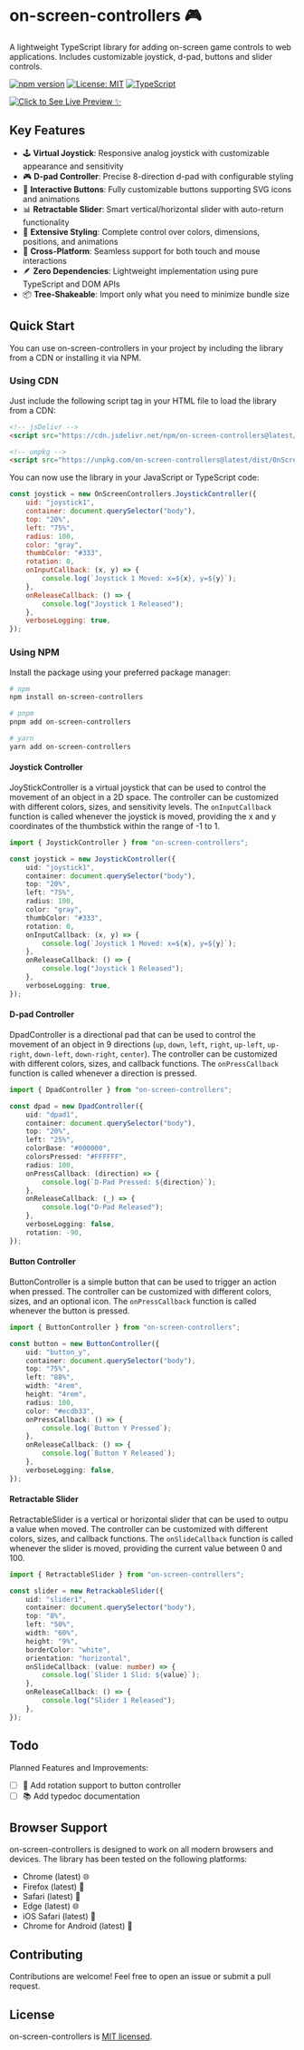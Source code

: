 # on-screen-controllers 🎮

A lightweight TypeScript library for adding on-screen game controls to web applications. Includes customizable joystick, d-pad, buttons and slider controls.

[![npm version](https://badge.fury.io/js/on-screen-controllers.svg)](https://www.npmjs.com/package/on-screen-controllers)
[![License: MIT](https://img.shields.io/badge/License-MIT-yellow.svg)](https://opensource.org/licenses/MIT)
[![TypeScript](https://img.shields.io/badge/TypeScript-5.0+-blue.svg)](https://www.typescriptlang.org/)

[![Click to See Live Preview ✨](https://img.shields.io/badge/Click%20to%20See%20Live%20Preview✨-8A2BE2)](https://cypherpunksamurai.github.io/on-screen-controllers/)

## Key Features

- 🕹️ **Virtual Joystick**: Responsive analog joystick with customizable appearance and sensitivity
- 🎮 **D-pad Controller**: Precise 8-direction d-pad with configurable styling
- 🔘 **Interactive Buttons**: Fully customizable buttons supporting SVG icons and animations
- 📊 **Retractable Slider**: Smart vertical/horizontal slider with auto-return functionality
- 🎨 **Extensive Styling**: Complete control over colors, dimensions, positions, and animations
- 📱 **Cross-Platform**: Seamless support for both touch and mouse interactions
- 🪶 **Zero Dependencies**: Lightweight implementation using pure TypeScript and DOM APIs
- 📦 **Tree-Shakeable**: Import only what you need to minimize bundle size

## Quick Start

You can use on-screen-controllers in your project by including the library from a CDN or installing it via NPM.

### Using CDN

Just include the following script tag in your HTML file to load the library from a CDN:

```html
<!-- jsDelivr -->
<script src="https://cdn.jsdelivr.net/npm/on-screen-controllers@latest/dist/OnScreenControllers.min.js"></script>

<!-- unpkg -->
<script src="https://unpkg.com/on-screen-controllers@latest/dist/OnScreenControllers.min.js"></script>
```

You can now use the library in your JavaScript or TypeScript code:

```javascript
const joystick = new OnScreenControllers.JoystickController({
	uid: "joystick1",
	container: document.querySelector("body"),
	top: "20%",
	left: "75%",
	radius: 100,
	color: "gray",
	thumbColor: "#333",
	rotation: 0,
	onInputCallback: (x, y) => {
		console.log(`Joystick 1 Moved: x=${x}, y=${y}`);
	},
	onReleaseCallback: () => {
		console.log("Joystick 1 Released");
	},
	verboseLogging: true,
});
```

### Using NPM

Install the package using your preferred package manager:

```bash
# npm
npm install on-screen-controllers

# pnpm
pnpm add on-screen-controllers

# yarn
yarn add on-screen-controllers
```

#### Joystick Controller

JoyStickController is a virtual joystick that can be used to control the movement of an object in a 2D space. The controller can be customized with different colors, sizes, and sensitivity levels. The `onInputCallback` function is called whenever the joystick is moved, providing the x and y coordinates of the thumbstick within the range of -1 to 1.

```typescript
import { JoystickController } from "on-screen-controllers";

const joystick = new JoystickController({
	uid: "joystick1",
	container: document.querySelector("body"),
	top: "20%",
	left: "75%",
	radius: 100,
	color: "gray",
	thumbColor: "#333",
	rotation: 0,
	onInputCallback: (x, y) => {
		console.log(`Joystick 1 Moved: x=${x}, y=${y}`);
	},
	onReleaseCallback: () => {
		console.log("Joystick 1 Released");
	},
	verboseLogging: true,
});
```

#### D-pad Controller

DpadController is a directional pad that can be used to control the movement of an object in 9 directions (`up`, `down`, `left`, `right`, `up-left`, `up-right`, `down-left`, `down-right`, `center`). The controller can be customized with different colors, sizes, and callback functions. The `onPressCallback` function is called whenever a direction is pressed.

```typescript
import { DpadController } from "on-screen-controllers";

const dpad = new DpadController({
	uid: "dpad1",
	container: document.querySelector("body"),
	top: "20%",
	left: "25%",
	colorBase: "#000000",
	colorsPressed: "#FFFFFF",
	radius: 100,
	onPressCallback: (direction) => {
		console.log(`D-Pad Pressed: ${direction}`);
	},
	onReleaseCallback: (_) => {
		console.log("D-Pad Released");
	},
	verboseLogging: false,
	rotation: -90,
});
```

#### Button Controller

ButtonController is a simple button that can be used to trigger an action when pressed. The controller can be customized with different colors, sizes, and an optional icon. The `onPressCallback` function is called whenever the button is pressed.

```typescript
import { ButtonController } from "on-screen-controllers";

const button = new ButtonController({
	uid: "button_y",
	container: document.querySelector("body"),
	top: "75%",
	left: "88%",
	width: "4rem",
	height: "4rem",
	radius: 100,
	color: "#ecdb33",
	onPressCallback: () => {
		console.log(`Button Y Pressed`);
	},
	onReleaseCallback: () => {
		console.log(`Button Y Released`);
	},
	verboseLogging: false,
});
```

#### Retractable Slider

RetractableSlider is a vertical or horizontal slider that can be used to outpu a value when moved. The controller can be customized with different colors, sizes, and callback functions. The `onSlideCallback` function is called whenever the slider is moved, providing the current value between 0 and 100.

```typescript
import { RetractableSlider } from "on-screen-controllers";

const slider = new RetrackableSlider({
	uid: "slider1",
	container: document.querySelector("body"),
	top: "8%",
	left: "50%",
	width: "60%",
	height: "9%",
	borderColor: "white",
	orientation: "horizontal",
	onSlideCallback: (value: number) => {
		console.log(`Slider 1 Slid: ${value}`);
	},
	onReleaseCallback: () => {
		console.log("Slider 1 Released");
	},
});
```

## Todo

Planned Features and Improvements:

- [ ] 🔄 Add rotation support to button controller
- [ ] 📚 Add typedoc documentation

## Browser Support

on-screen-controllers is designed to work on all modern browsers and devices. The library has been tested on the following platforms:

- Chrome (latest) 🌐
- Firefox (latest) 🦊
- Safari (latest) 🧭
- Edge (latest) 🌐
- iOS Safari (latest) 📱
- Chrome for Android (latest) 📱

## Contributing

Contributions are welcome! Feel free to open an issue or submit a pull request.

## License

on-screen-controllers is [MIT licensed](LICENSE).
